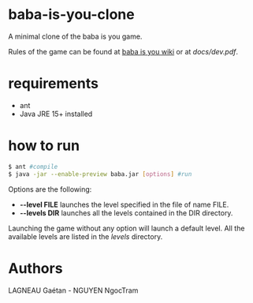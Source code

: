 # baba-is-you-clone
A minimal clone of the baba is you game.

Rules of the game can be found at [baba is you wiki](https://babaiswiki.fandom.com/wiki/Baba_Is_You_Wiki) or at *docs/dev.pdf*.

# requirements
- ant
- Java JRE 15+ installed

# how to run
```bash 
$ ant #compile
$ java -jar --enable-preview baba.jar [options] #run
```

Options are the following:
- **--level FILE** launches the level specified in the file of name FILE.
- **--levels DIR** launches all the levels contained in the DIR directory.

Launching the game without any option will launch a default level.
All the available levels are listed in the *levels* directory.

# Authors
LAGNEAU Gaétan - NGUYEN NgocTram
